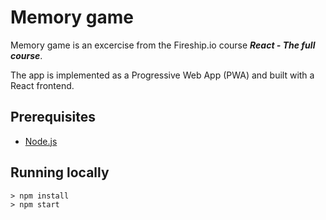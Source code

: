 # Memory game

Memory game is an excercise from the Fireship.io course ***React - The full course***. 

The app is implemented as a Progressive Web App (PWA) and built with a React frontend.

## Prerequisites

- [Node.js](https://nodejs.org/en/)

## Running locally
```
> npm install
> npm start
```
